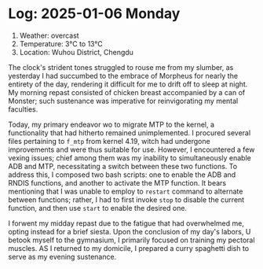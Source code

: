 # Log: 2025-01-06 Monday

1. Weather: overcast
2. Temperature: 3°C to 13°C
3. Location: Wuhou District, Chengdu

The clock's strident tones struggled to rouse me from my slumber, as yesterday I had succumbed to the embrace of Morpheus for nearly the entirety of the day, rendering it difficult for me to drift off to sleep at night. My morning repast consisted of chicken breast accompanied by a can of Monster; such sustenance was imperative for reinvigorating my mental faculties.

Today, my primary endeavor wo to migrate MTP to the kernel, a functionality that had hitherto remained unimplemented. I procured several files pertaining to `f_mtp` from kernel 4.19, witch had undergone improvements and were thus suitable for use. However, I encountered a few vexing issues; chief among them was my inability to simultaneously enable ADB and MTP, necessitating a switch between these two functions. To address this, I composed two bash scripts: one to enable the ADB and RNDIS functions, and another to activate the MTP function. It bears mentioning that I was unable to employ to `restart` command to alternate between functions; rather, I had to first invoke `stop` to disable the current function, and then use `start` to enable the desired one.

I forwent my midday repast due to the fatigue that had overwhelmed me, opting instead for a brief siesta. Upon the conclusion of my day's labors, U betook myself to the gymnasium, I primarily focused on training my pectoral muscles. AS I returned to my domicile, I prepared a curry spaghetti dish to serve as my evening sustenance.